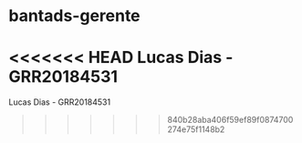 # bantads-gerente
<<<<<<< HEAD
Lucas Dias - GRR20184531
=======
Lucas Dias - GRR20184531
>>>>>>> 840b28aba406f59ef89f0874700274e75f1148b2
